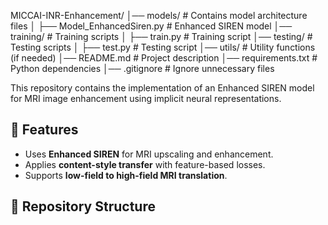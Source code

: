 MICCAI-INR-Enhancement/
│── models/                     # Contains model architecture files
│   ├── Model_EnhancedSiren.py   # Enhanced SIREN model
│── training/                    # Training scripts
│   ├── train.py                 # Training script
│── testing/                     # Testing scripts
│   ├── test.py                  # Testing script
│── utils/                       # Utility functions (if needed)
│── README.md                    # Project description
│── requirements.txt              # Python dependencies
│── .gitignore                    # Ignore unnecessary files

This repository contains the implementation of an Enhanced SIREN model for MRI image enhancement using implicit neural representations.

## 📌 Features
- Uses **Enhanced SIREN** for MRI upscaling and enhancement.
- Applies **content-style transfer** with feature-based losses.
- Supports **low-field to high-field MRI translation**.

## 📂 Repository Structure
